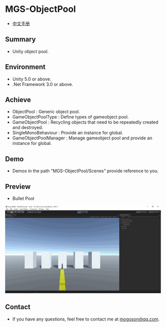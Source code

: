 # MGS-ObjectPool
- [中文手册](./README_ZH.md)

## Summary
- Unity object pool.

## Environment
- Unity 5.0 or above.
- .Net Framework 3.0 or above.

## Achieve
- ObjectPool : Generic object pool.
- GameObjectPoolType : Define types of gameobject pool.
- GameObjectPool : Recycling objects that need to be repeatedly created and destroyed.
- SingleMonoBehaviour : Provide an instance for global. 
- GameObjectPoolManager : Manage gameobject pool and provide an instance for global.

## Demo
- Demos in the path "MGS-ObjectPool/Scenes" provide reference to you.

## Preview
- Bullet Pool

![BulletPool](./Attachments/README_Image/BulletPool.gif)

## Contact
- If you have any questions, feel free to contact me at mogoson@qq.com.